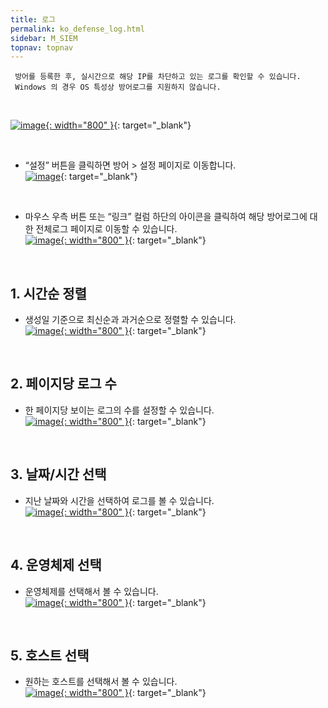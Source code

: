 ```yaml
---
title: 로그
permalink: ko_defense_log.html
sidebar: M_SIEM
topnav: topnav
---
```


     방어를 등록한 후, 실시간으로 해당 IP를 차단하고 있는 로그를 확인할 수 있습니다.
     Windows 의 경우 OS 특성상 방어로그를 지원하지 않습니다.

<br />

[![image](/docs/images/Manual/siem/log/1.png){: width="800" }](/docs/images/Manual/siem/log/1.png){: target="_blank"}

<br />

- “설정” 버튼을 클릭하면 방어 > 설정 페이지로 이동합니다.   
[![image](/docs/images/Manual/siem/log/2.png)](/docs/images/Manual/siem/log/2.png){: target="_blank"}

<br />

- 마우스 우측 버튼 또는 “링크” 컬럼 하단의 아이콘을 클릭하여 해당 방어로그에 대한 전체로그 페이지로 이동할 수 있습니다.   
 [![image](/docs/images/Manual/siem/log/3.png){: width="800" }](/docs/images/Manual/siem/log/3.png){: target="_blank"}

<br />

## 1. 시간순 정렬
- 생성일 기준으로 최신순과 과거순으로 정렬할 수 있습니다.   
[![image](/docs/images/Manual/siem/log/4.png){: width="800" }](/docs/images/Manual/siem/log/4.png){: target="_blank"}
 
<br />

## 2. 페이지당 로그 수
- 한 페이지당 보이는 로그의 수를 설정할 수 있습니다.   
[![image](/docs/images/Manual/siem/log/5.png){: width="800" }](/docs/images/Manual/siem/log/5.png){: target="_blank"}
 
<br />

## 3. 날짜/시간 선택
- 지난 날짜와 시간을 선택하여 로그를 볼 수 있습니다.   
[![image](/docs/images/Manual/siem/log/6.png){: width="800" }](/docs/images/Manual/siem/log/6.png){: target="_blank"}
 
<br />

## 4. 운영체제 선택
- 운영체제를 선택해서 볼 수 있습니다.   
[![image](/docs/images/Manual/siem/log/7.png){: width="800" }](/docs/images/Manual/siem/log/7.png){: target="_blank"}
 
<br />

## 5. 호스트 선택
- 원하는 호스트를 선택해서 볼 수 있습니다.   
[![image](/docs/images/Manual/siem/log/8.png){: width="800" }](/docs/images/Manual/siem/log/8.png){: target="_blank"}